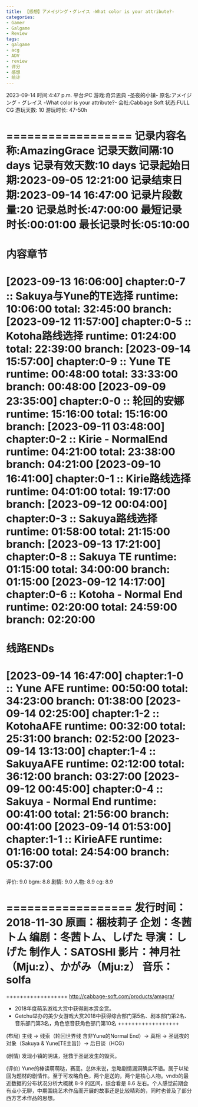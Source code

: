 ```yaml
---
title: 【感想】アメイジング・グレイス -What color is your attribute?-
categories:
- Gamer
- Galgame
- Review
tags:
- galgame
- acg
- ADV
- review
- 评分
- 感想
- 统计
---
```


2023-09-14
时间:4:47 p.m.
平台:PC
游戏:奇异恩典 -圣夜的小镇-
原名:アメイジング・グレイス -What color is your attribute?-
会社:Cabbage Soft
状态:FULL CG
游玩天数: 10
游玩时长: 47-50h

==================
记录内容名称:AmazingGrace
记录天数间隔:10 days
记录有效天数:10 days
记录起始日期:2023-09-05 12:21:00
记录结束日期:2023-09-14 16:47:00
记录片段数量:20
记录总时长:47:00:00
最短记录时长:00:01:00
最长记录时长:05:10:00
=======================
内容章节
=======================
[2023-09-13 16:06:00] chapter:0-7 :: Sakuya与Yune的TE选择  runtime: 10:06:00  total: 32:45:00 branch:
[2023-09-12 11:57:00] chapter:0-5 :: Kotoha路线选择  runtime: 01:24:00  total: 22:39:00 branch:
[2023-09-14 15:57:00] chapter:0-9 :: Yune TE  runtime: 00:48:00  total: 33:33:00 branch: 00:48:00
[2023-09-09 23:35:00] chapter:0-0 :: 轮回的安娜  runtime: 15:16:00  total: 15:16:00 branch:
[2023-09-11 03:48:00] chapter:0-2 :: Kirie - NormalEnd  runtime: 04:21:00  total: 23:38:00 branch: 04:21:00
[2023-09-10 16:41:00] chapter:0-1 :: Kirie路线选择  runtime: 04:01:00  total: 19:17:00 branch:
[2023-09-12 00:04:00] chapter:0-3 :: Sakuya路线选择  runtime: 01:58:00  total: 21:15:00 branch:
[2023-09-13 17:21:00] chapter:0-8 :: Sakuya TE  runtime: 01:15:00  total: 34:00:00 branch: 01:15:00
[2023-09-12 14:17:00] chapter:0-6 :: Kotoha - Normal End  runtime: 02:20:00  total: 24:59:00 branch: 02:20:00
=======================
线路ENDs
=======================
[2023-09-14 16:47:00] chapter:1-0 :: Yune AFE  runtime: 00:50:00  total: 34:23:00 branch: 01:38:00
[2023-09-14 02:25:00] chapter:1-2 :: KotohaAFE  runtime: 00:32:00  total: 25:31:00 branch: 02:52:00
[2023-09-14 13:13:00] chapter:1-4 :: SakuyaAFE  runtime: 02:12:00  total: 36:12:00 branch: 03:27:00
[2023-09-12 00:45:00] chapter:0-4 :: Sakuya - Normal End  runtime: 00:41:00  total: 21:56:00 branch: 00:41:00
[2023-09-14 01:53:00] chapter:1-1 :: KirieAFE  runtime: 01:16:00  total: 24:54:00 branch: 05:37:00
==================

评价: 9.0
bgm: 8.8
剧情: 9.0
人物: 8.9
cg: 8.9

==================
发行时间：2018-11-30
原画：梱枝莉子
企划：冬茜トム
编剧：冬茜トム、しげた
导演：しげた
制作人：SATOSHI
影片：神月社（Mju:z）、かがみ（Mju:z）
音乐：solfa
==================

++++++++++++++++++
http://cabbage-soft.com/products/amagra/
- 2018年度萌系游戏大赏中获得剧本赏金赏。
- Getchu举办的美少女游戏大赏2018中获得综合部门第5名、剧本部门第2名、音乐部门第3名，角色悠音获角色部门第10名
++++++++++++++++++

(布局)
主线 -> 线索（轮回世界线 含非Yune的Normal End）-> 真相 -> 圣诞夜的对象（Sakuya & Yune[TE主旨]）-> 后日谈（HCG）

(剧情)
发现小镇的阴谋，拯救于圣诞发生的毁灭。

(评价)
Yune的棒读萌萌哒，赛高。总体来说，忽略剧情漏洞确实不错。属于以轮回为题材的剧情作。至于可攻略角色，两个是送的，两个是核心人物。vndb的最近数据的分布状况分析大概就 8-9 的区间，综合看是 8.6 左右。个人感觉前期会有点小无聊，中期围绕艺术作品而开展的故事还是比较精彩的，同时也普及了部分西方艺术作品的思想。